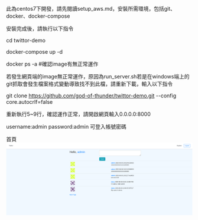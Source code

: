 此為centos7下開發，請先閱讀setup_aws.md，安裝所需環境，包括git、docker、docker-compose

安裝完成後，請執行以下指令

cd twittor-demo

docker-compose up -d

docker ps -a #確認image有無正常運作

若發生網頁端的image無正常運作，原因為run_server.sh若是在windows端上的git抓取會發生檔案格式變動導致找不到此檔，請重新下載，輸入以下指令

git clone https://github.com/god-of-thunder/twittor-demo.git --config core.autocrlf=false

重新執行5~9行，確認運作正常，請開啟網頁輸入0.0.0.0:8000

username:admin password:admin 可登入帳號密碼

首頁
![](./demo_photograph/首頁.png)
